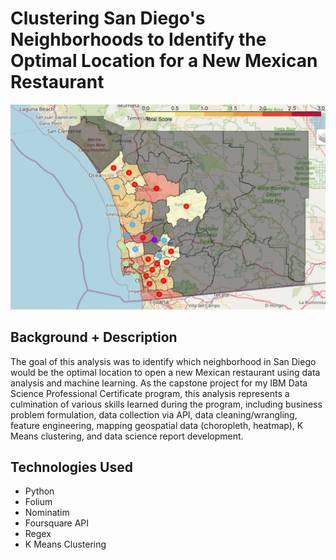 # Clustering San Diego's Neighborhoods to Identify the Optimal Location for a New Mexican Restaurant

![](SD_map.png)

## Background + Description

The goal of this analysis was to identify which neighborhood in San Diego would be the optimal location to open a new Mexican restaurant using data analysis and machine learning. As the capstone project for my IBM Data Science Professional Certificate program, this analysis represents a culmination of various skills learned during the program, including business problem formulation, data collection via API, data cleaning/wrangling, feature engineering, mapping geospatial data (choropleth, heatmap), K Means clustering, and data science report development.

## Technologies Used

* Python
* Folium
* Nominatim
* Foursquare API
* Regex
* K Means Clustering
